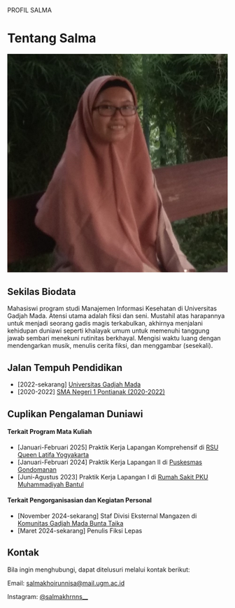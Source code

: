 PROFIL SALMA

  <body>
    <div class="container">
      <h1>Tentang Salma</h1>
      <img src="foto.jpg" alt="Foto Diri" />
      <div class="info">
        <h2>Sekilas Biodata</h2>
        <p>Mahasiswi program studi Manajemen Informasi Kesehatan di Universitas Gadjah Mada. 
            Atensi utama adalah fiksi dan seni. 
            Mustahil atas harapannya untuk menjadi seorang gadis magis terkabulkan, akhirnya menjalani kehidupan duniawi seperti khalayak umum untuk memenuhi tanggung jawab sembari menekuni rutinitas berkhayal. 
            Mengisi waktu luang dengan mendengarkan musik, menulis cerita fiksi, dan menggambar (sesekali).
        </p>
        <h2>Jalan Tempuh Pendidikan</h2>
        <ul>
          <li>[2022-sekarang]
            <a href="https://ugm.ac.id/id"> Universitas Gadjah Mada</a>
          </li>
          <li> [2020-2022]
            <a href= "https://sman1ptk.sch.id/"> SMA Negeri 1 Pontianak (2020-2022)</a>
          </li>
        </ul>
        <h2>Cuplikan Pengalaman Duniawi</h2>
        <h4>Terkait Program Mata Kuliah</h4>
        <ul>
          <li>[Januari-Februari 2025] Praktik Kerja Lapangan Komprehensif di 
            <a href="https://rsu.queenlatifa.co.id/yogyakarta/">RSU Queen Latifa Yogyakarta</a>
          </li>
          <li>[Januari-Februari 2024] Praktik Kerja Lapangan II di 
            <a href="https://www.instagram.com/puskesmas.gondomanan/">Puskesmas Gondomanan</a> 
          </li>
          <li>[Juni-Agustus 2023] Praktik Kerja Lapangan I di 
            <a href="https://pkubantul.com/">Rumah Sakit PKU Muhammadiyah Bantul</a>
          </li>
        </ul>
        <h4>Terkait Pengorganisasian dan Kegiatan Personal</h4>
        <ul>
          <li>[November 2024-sekarang] Staf Divisi Eksternal Mangazen di 
            <a href="https://www.instagram.com/gamabuntaugm/">Komunitas Gadjah Mada Bunta Taika</a>
          </li>
          <li>[Maret 2024-sekarang] Penulis Fiksi Lepas</li>
        </ul>
        <h2>Kontak</h2>
        <p>Bila ingin menghubungi, dapat ditelusuri melalui kontak berikut:</p>
        <p> Email: 
            <a href="mailto:salmakhoirunnisa@mail.ugm.ac.id">salmakhoirunnisa@mail.ugm.ac.id</a>
        </p>
        <p> Instagram: 
            <a href="instagram.com/salmakhrnns__">@salmakhrnns__</a>
        </p>
      </div>
    </div>
  </body>
</html>
